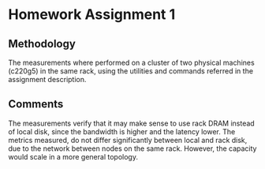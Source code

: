 # Homework Assignment 1

## Methodology
The measurements where performed on a cluster of two physical machines
(c220g5) in the same rack, using the utilities and commands referred in
the assignment description.

## Comments
The measurements verify that it may make sense to use rack DRAM instead
of local disk, since the bandwidth is higher and the latency lower. The
metrics measured, do not differ significantly between local and rack disk,
due to the network between nodes on the same rack. However, the capacity
would scale in a more general topology.
